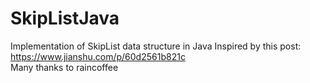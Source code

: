 # SkipListJava
Implementation of SkipList data structure in Java
Inspired by this post: https://www.jianshu.com/p/60d2561b821c  
Many thanks to raincoffee
